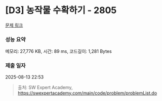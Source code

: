 # [D3] 농작물 수확하기 - 2805 

[문제 링크](https://swexpertacademy.com/main/code/problem/problemDetail.do?contestProbId=AV7GLXqKAWYDFAXB) 

### 성능 요약

메모리: 27,776 KB, 시간: 89 ms, 코드길이: 1,281 Bytes

### 제출 일자

2025-08-13 22:53



> 출처: SW Expert Academy, https://swexpertacademy.com/main/code/problem/problemList.do